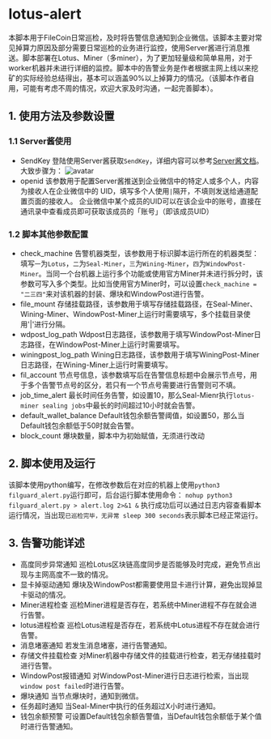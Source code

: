 # lotus-alert
本脚本用于FileCoin日常巡检，及时将告警信息通知到企业微信。该脚本主要对常见掉算力原因及部分需要日常巡检的业务进行监控，使用Server酱进行消息推送。脚本部署在Lotus、Miner（多miner），为了更加轻量级和简单易用，对于worker机器并未进行详细的监控。脚本中的告警业务是作者根据主网上线以来挖矿的实际经验总结得出，基本可以涵盖90%以上掉算力的情况。（该脚本作者自用，可能有考虑不周的情况，欢迎大家及时沟通，一起完善脚本）。
## 1. 使用方法及参数设置
### 1.1 Server酱使用
- SendKey
登陆使用Server酱获取`SendKey`，详细内容可以参考[Server酱文档](https://sct.ftqq.com/forward)。
大致步骤为：
![avatar](https://github.com/filguard/lotus-alert/blob/main/images/serverj.png)
- openid
该参数用于配置Server酱推送到企业微信中的特定人或多个人，内容为接收人在企业微信中的 UID，填写多个人使用`|`隔开，不填则发送给通道配置页面的接收人。
企业微信中某个成员的UID可以在该企业中的账号，直接在通讯录中查看成员即可获取该成员的「账号」（即该成员UID）
### 1.2 脚本其他参数配置
- check_machine
告警机器类型，该参数用于标识脚本运行所在的机器类型：填写`一`为`Lotus`，`二`为`Seal-Miner`，`三`为`Wining-Miner`，`四`为`WindowPost-Miner`。当同一个台机器上运行多个功能或使用官方Miner并未进行拆分时，该参数可写入多个类型。比如当使用官方Miner时，可以设置`check_machine = "二三四"`来对该机器的封装、爆块和WindowPost进行告警。
- file_mount
存储挂载路径，该参数用于填写存储挂载路径，在Seal-Miner、Wining-Miner、WindowPost-Miner上运行时需要填写，多个挂载目录使用'|'进行分隔。
- wdpost_log_path
Wdpost日志路径，该参数用于填写WindowPost-Miner日志路径，在WindowPost-Miner上运行时需要填写。
- winingpost_log_path
Wining日志路径，该参数用于填写WiningPost-Miner日志路径，在Wining-Miner上运行时需要填写。
- fil_account
节点号信息，该参数填写后在告警信息标题中会展示节点号，用于多个告警节点号的区分，若只有一个节点号需要进行告警则可不填。
- job_time_alert
最长时间任务告警，如设置10，那么Seal-Mienr执行`lotus-miner sealing jobs`中最长的时间超过10小时就会告警。
- default_wallet_balance
Default钱包余额告警阈值，如设置50，那么当Default钱包余额低于50时就会告警。
- block_count
爆块数量，脚本中为初始赋值，无须进行改动
## 2. 脚本使用及运行
该脚本使用python编写，在修改参数后在对应的机器上使用`python3 filguard_alert.py`运行即可，后台运行脚本使用命令：
`nohup python3 filguard_alert.py > alert.log 2>&1 &`
执行成功后可以通过日志内容查看脚本运行情况，当出现`已巡检完毕，无异常 sleep 300 seconds`表示脚本已经正常运行。
## 3. 告警功能详述
- 高度同步异常通知
巡检Lotus区块链高度同步是否能够及时完成，避免节点出现与主网高度不一致的情况。
- 显卡掉驱动通知
爆块及WindowPost都需要使用显卡进行计算，避免出现掉显卡驱动的情况。
- Miner进程检查
巡检Miner进程是否存在，若系统中Miner进程不存在就会进行告警。
- lotus进程检查
巡检Lotus进程是否存在，若系统中Lotus进程不存在就会进行告警。
- 消息堵塞通知
若发生消息堵塞，进行告警通知。
- 存储文件挂载检查
对Miner机器中存储文件的挂载进行检查，若无存储挂载时进行告警。
- WindowPost报错通知
对WindowPost-Miner进行日志进行检索，当出现`window post failed`时进行告警。
- 爆块通知
当节点爆块时，通知到微信。
- 任务超时通知
当Seal-Miner中执行的任务超过X小时进行通知。
- 钱包余额预警
可设置Default钱包余额告警值，当Default钱包余额低于某个值时进行告警通知。